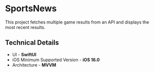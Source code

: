 # SportsNews

This project fetches multiple game results from an API and displays the most recent results.

## Technical Details
- UI - **SwiftUI**
- iOS Minimum Supported Version - **iOS 16.0**
- Architecture - **MVVM**
